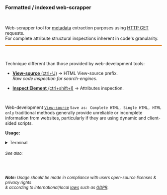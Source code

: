 ### Formatted / indexed web-scrapper  

<br>

Web-scrapper tool for [metadata](https://en.wikipedia.org/wiki/Metadata) extraction purposes using [HTTP GET](https://developer.mozilla.org/en-US/docs/Web/HTTP) requests.<br>
For complete attribute structural inspections inherent in code's granularity.
<div style="background-color: #d97707; height: 2px;"></div><br><br>


Technique different than those provided by web-development tools:

- [<b>View-source</b> (ctrl+U)](https://chrome.google.com/webstore/detail/<view-source>/dmfgkkcgfcaciolbfagclhaainpigkmd) → HTML View-source prefix.<br>
<i>Raw code inspection for search-engines.</i>
  
- [<b>Inspect Element</b> (ctrl+shift+I)](https://chrome.google.com/webstore/detail/inspect-element/flgcpmeleoikcibkiaiindbcjeldcogp) → Attributes inspection.
<br>

Web-development [`View-source`](https://chrome.google.com/webstore/detail/<view-source>/dmfgkkcgfcaciolbfagclhaainpigkmd) `Save as: Complete HTML, Single HTML, HTML only` traditional methods generally provide unreliable or incomplete information from websites, particularly if they are using dynamic and client-sided scripts.<br>

<b>Usage: </b>

<details>
<br>

[`.sh`](https://github.com/EstebanMqz/source-code/blob/main/html-extractor.sh)

  <summary>Terminal</summary>
  <pre><code class="language-shell">

  $ ./html-extractor.sh
  Enter a URL: https://estebanmqz.github.io/EstebanMqz/html/Resume.html
  Do you want to extract the raw code to a temporary file? (Y/N): Y
  Enter a filename to save the raw code: Resume
  Raw code extracted to Resume.html
  opening..
  </code></pre>

</details>



<div>
<font style="font-size: 13px;">


###### See also:

[<img width="15px" src="https://upload.wikimedia.org/wikipedia/commons/thumb/2/28/Chromium_Logo.svg/120px-Chromium_Logo.svg.png?f=webp">](https://developer.chrome.com/docs/devtools/) &nbsp; [<img width="15px" src="https://upload.wikimedia.org/wikipedia/commons/thumb/a/a0/Firefox_logo%2C_2019.svg/115px-Firefox_logo%2C_2019.svg.png?20221020111440">](https://developer.mozilla.org/en-US/docs/Web)
</div>

<i><b>Note:</b> Usage should be made in compliance with users open-source licenses & privacy rights<br>
& according to international/local <u>laws</u> such as [GDPR](https://gdpr.eu/companies-outside-of-europe/#:~:text=The%20GDPR%20does%20apply%20outside,“extra-territorial%20effect.”).